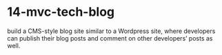 # 14-mvc-tech-blog
build a CMS-style blog site similar to a Wordpress site, where developers can publish their blog posts and comment on other developers’ posts as well.
